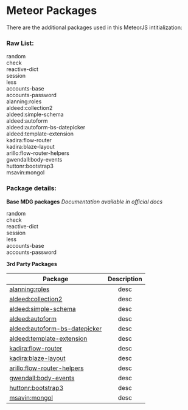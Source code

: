 # Meteor Packages

There are the additional packages used in this MeteorJS intitialization:

### Raw List:

random  
check  
reactive-dict  
session  
less  
accounts-base  
accounts-password  
alanning:roles  
aldeed:collection2  
aldeed:simple-schema  
aldeed:autoform  
aldeed:autoform-bs-datepicker  
aldeed:template-extension  
kadira:flow-router  
kadira:blaze-layout  
arillo:flow-router-helpers  
gwendall:body-events  
huttonr:bootstrap3  
msavin:mongol  

### Package details:

**Base MDG packages**
_Documentation available in official docs_

random  
check  
reactive-dict  
session  
less  
accounts-base  
accounts-password  

**3rd Party Packages**

|Package|Description|
|-|:-:|
|[alanning:roles](https://atmospherejs.com/alanning/roles)|desc|
|[aldeed:collection2](https://atmospherejs.com/aldeed/collection2)|desc|
|[aldeed:simple-schema](https://atmospherejs.com/aldeed/simple-schema)|desc|
|[aldeed:autoform](https://atmospherejs.com/aldeed/autoform)|desc|
|[aldeed:autoform-bs-datepicker](https://atmospherejs.com/aldeed/autoform-bs-datepicker)|desc|
|[aldeed:template-extension](https://atmospherejs.com/aldeed/template-extension)|desc|
|[kadira:flow-router](https://atmospherejs.com/kadira/flow-router)|desc|
|[kadira:blaze-layout](https://atmospherejs.com/kadira/blaze-layout)|desc|
|[arillo:flow-router-helpers](https://atmospherejs.com/arillo/flow-router-helpers)|desc|
|[gwendall:body-events](https://atmospherejs.com/gwendall/body-events)|desc|
|[huttonr:bootstrap3](https://atmospherejs.com/huttonr/bootstrap3)|desc|
|[msavin:mongol](https://atmospherejs.com/msavin/mongol)|desc|
